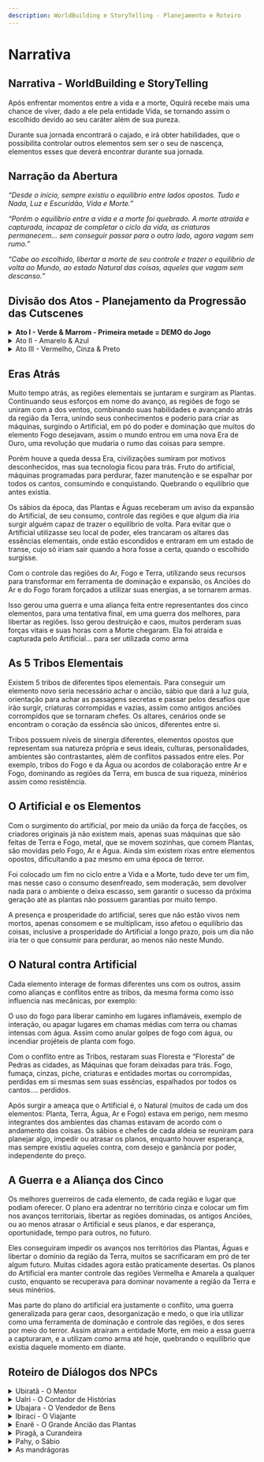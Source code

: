 ```yaml
---
description: WorldBuilding e StoryTelling - Planejamento e Roteiro
---
```


# Narrativa

## Narrativa - WorldBuilding e StoryTelling

Após enfrentar momentos entre a vida e a morte, Oquirá recebe mais uma chance de viver, dado a ele pela entidade Vida, se tornando assim o escolhido devido ao seu caráter além de sua pureza.

Durante sua jornada encontrará o cajado, e irá obter habilidades, que o possibilita controlar outros elementos sem ser o seu de nascença, elementos esses que deverá encontrar durante sua jornada.

## Narração da Abertura

_“Desde o início, sempre existiu o equilíbrio entre lados opostos. Tudo e Nada, Luz e Escuridão, Vida e Morte.”_

_“Porém o equilíbrio entre a vida e a morte foi quebrado. A morte atraída e capturada, incapaz de completar o ciclo da vida, as criaturas permanecem… sem conseguir passar para o outro lado, agora vagam sem rumo.”_

_“Cabe ao escolhido, libertar a morte de seu controle e trazer o equilíbrio de volta ao Mundo, ao estado Natural das coisas, aqueles que vagam sem descanso.”_



## Divisão dos Atos - Planejamento da Progressão das Cutscenes

<details>

<summary><strong>Ato I - Verde &#x26; Marrom - Primeira metade = DEMO do Jogo</strong></summary>

Consegue a primeira Energia (Terra / Marrom), introdução às mecânicas básicas e desafios do jogo. Cenário focado na vegetação Marrom e Verde.

**Roteiro da Cutscene de Abertura**

**OQUIRÁ: Em busca do Equilíbrio**

_Cutscenes feitas com parallax, divisão de camadas, simplicidade, exemplo da abertura de The Withcer 3._

**Fade In**

**Narração Feita por um Xamã ou Vidente / Abertura do jogo**

**Personagem narrando, contando uma história ao redor de uma fogueira, fazendo uma sombra atrás e criando contraste (inspiração de irmãos ursos). Enquadramento plano médio com transição para Fechado, no rosto de quem conta a história, aumentando a intimidade, como se contasse história para uma criança, tirando o zoom e foco dele indo para o céu, após o primeiro parágrafo abaixo.**

Quando mirar para o céu, utilize estrelas e constelações para exemplificar segundo parágrafo abaixo em diante.

**NPC Grilo - Contador de Histórias**

* “Vou contar uma história… para entender como chegamos aqui, temos que voltar atrás, veja bem…”

<!---->

* Desde o início, sempre existiu o equilíbrio entre lados opostos. Tudo e Nada, Luz e Escuridão, Vida e Morte.”

<!---->

* “Porém o equilíbrio entre a vida e a morte foi quebrado. A morte atraída e capturada, incapaz de completar o ciclo da vida, as criaturas permanecem… sem conseguir passar para o outro lado, agora vagam sem rumo.”

<!---->

* “Cabe ao escolhido, libertar a morte de seu controle e trazer o equilíbrio de volta ao Mundo, ao estado Natural das coisas, aqueles que vagam sem descanso.”

<!---->

* “Porém nem sempre as coisas acontecem como esperamos… seria o escolhido capaz de trazer o equilíbrio de volta?”

**Floresta Sombria / Anoitecer**

**Enquadramento Plano Aberto com transição para um plano médio, O personagem em um dos pontos da regra dos terços do lado direito inferior, virado indo para a esquerda.**

O personagem se encontra sem rumo, perdido, apesar de estar indo para o lado esquerdo (dando a entender que está voltando para casa) deixando desnorteado, perdido, acreditando que está retornando a sua vila porém não é o que está acontecendo.

Porém começa a duvidar se realmente estava indo para o lado certo, porém continua sempre otimista!

Cortando para uma cena imaginando em sua mente uma versão heróica, guerreira futura, porém exagerada e sutilmente engraçada, quem ainda pode se tornar. Fruto da imaginação criativa de uma criança, voltando para sua vila e sendo recebido como um valente explorador, isso o motiva.



**Floresta Sombria / Anoitecer**&#x20;

Enquadramento Plano Fechado, foco no rosto do personagem, ainda virado, indo para o lado esquerdo.&#x20;

O personagem leva uma das mãos ao rosto, tentando enxergar a distância, porém percebe que começa a escurecer cada vez mais, extinguindo os poucos raios de luz que conseguem chegar ao chão frio da floresta.



**Floresta Sombria / Noite**&#x20;

Enquadramento Plano Médio, personagem em um dos pontos da regra dos terços do lado direito inferior, virado ainda indo para a esquerda.&#x20;

Eis que aparece uma fraca luz vindo no horizonte, sendo de noite só poderia ser a vila, ou alguma pessoa com uma lanterna ou tocha! Pelo menos é o que acreditava…



**Floresta Sombria / Noite**&#x20;

Começa com um enquadramento de Plano Médio com transição para Fechado conforme andar para a Luz (pouco antes de ouvir o barulho), personagem em um dos pontos da regra dos terços do lado direito inferior, indo para a esquerda.&#x20;

Então começa a ir rapidamente feliz em direção a fonte de luz, eis que ouve um barulho de galho quebrando e arbustos balançando parando por um instante.&#x20;

Oquirá então segue em frente se esgueirando, tentando não fazer nenhum barulho.&#x20;

Porém eis que ao pisar em um galho, chama atenção e do arbusto sai um inimigo com uma flor no nariz, correndo em sua direção, o assustando e fazendo com que fugisse em direção à fonte de luz.&#x20;

Porém o inimigo é mais rápido acaba o atingindo e jogando para longe e o machucando, caindo de um precipício (lugar onde acordaria no começo do game dando início ao gameplay). Nesse momento, pouco antes de ser atingido aparece a HUD com sua vida (somente a sua cabeça com 1 pétala e seus olhos pretos), ao ser atingido sua pétala some, indicando que Oquirá morreu.



**Aldeia Ancestral / Região Verde / Amanhecer**&#x20;

Começa com um enquadramento de Plano Médio, foco no Futuro Mentor. Enquadrando o personagem em um dos pontos da regra dos terços do lado direito inferior, virado olhando para a esquerda.&#x20;

O Mentor olha para o horizonte e sente algo no ar, ouve sussurros da floresta e barulhos de pássaros, fica surpreso, então abre seus olhos.&#x20;

**Mentor**&#x20;

* Parece que tem algo de diferente, algo acontecendo.&#x20;
* As árvores e os animais estão agitados, mas não de uma forma ruim…&#x20;
* Parece que estão empolgados?&#x20;
* Interessante…



Aldeia Ancestral / Região Verde / Amanhecer&#x20;

Começa com um enquadramento de Plano Médio, foco no Futuro Mentor, transacionando em sua fala para um plano fechado. Enquadrando o personagem em um dos pontos da regra dos terços do lado direito inferior, virado olhando para a esquerda.&#x20;

O Mentor olha para o horizonte e sente algo no ar, levantando com calma e indo na direção do lado direito, passando pelo Ancião Verde. Se aproximando dele percebe uma Luz Branca chegando próximo ao Ancião, o que o faz reagir por um instante.&#x20;

**Mentor**&#x20;

* Coisa rara… o que interromperia sua meditação, transe profundo? Deve ter algo haver com essa Luz.&#x20;
* Parece estar sussurrando a ele… Chegando próximo ao Ancião repara a Luz indo embora e o ancião rindo de forma sutil.



**Aldeia Ancestral / Região Verde / Amanhecer**&#x20;

Raiar do Sol Começa com um enquadramento de Plano Médio com contra Plongée no Ancião (o deixando maior ainda), foco no Ancião. Enquadrando o Mentor em um dos pontos da regra dos terços do lado esquerdo inferior, virado olhando para a direita. Já o Ancião está enquadrado nos pontos do lado direito, com seu rosto no ponto superior, olhando para a esquerda (a direção do personagem.

**Ancião Verde**&#x20;

* Finalmente a hora chegou!&#x20;
* Ele está aqui… finalmente…&#x20;
* Nem sei quanto tempo estou aqui esperando, até enraizei, olha só hahaha.&#x20;
* Vá até O Cajado, o escolhido deve aparecer em breve, só ele será capaz de empunhar O Cajado! O mentor olha espantado, não de uma forma ruim, no fim fazia sentido, tinha sentido algo de diferente.&#x20;

**Mentor**&#x20;

* Então quer dizer que ele está aqui?
* Deve ser, para te tirar de sua meditaçã-

Eis que o Ancião volta a meditar profundamente.&#x20;

**Mentor**&#x20;

* Brincadeira, fazer o que.&#x20;
* Vamos até O Cajado… já era ora.

_**Fade Out**_&#x20;

_**Fade In**_

Floresta Sombria / Amanhecer&#x20;

Começa com um enquadramento de Plano Médio com transição para Fechado (dando zoom no rosto do personagem caído ao chão) / personagem está em um dos pontos da regra dos terços do lado esquerdo inferior, voltado para o lado direito.&#x20;

Nesse momento a HUD ainda está aparecendo somente a sua cabeça com 0 pétala e seus olhos pretos.&#x20;

O personagem está até então caído ao chão, morto… eis que uma Luz branca do buraco, lugar de onde tinha caído, pelo que aparece é a Luz que estava seguindo antes de ser atingido. A luz entra em seu corpo.&#x20;

Nesse momento a HUD ainda está aparecendo, porém somente a sua cabeça com 0 pétala, então seus olhos começam a ficar brancos e 3 pétalas nascem novamente, indicando que reviveu, com mais corações do que tinha, mas por que será?&#x20;

Nesse momento o foco sai do rosto do personagem, tirando o zoom e levantando, fazendo o mesmo enquadramento do começo do jogo, para ter uma transição suave entre Cutscene e Gameplay e parecerem uma continuidade.

</details>

<details>

<summary>Ato II - Amarelo &#x26; Azul</summary>

Consegue a Segunda e Terceira Energia (Vento e Água / Amarelo e Azul), Desenvolvimento das mecânicas do ATO I, aumentando a dificuldade, segundo maior ápice e tranquilidade em seguida (na parte azul).

</details>

<details>

<summary>Ato III - Vermelho, Cinza &#x26; Preto</summary>

Maior ápice. Consegue a Quarta e última Energia (Fogo / Vermelho) e vai para o fim do jogo com o confronto, desafio final, finalizando o jogo. (o Cinza representa o artificial, no caso as máquinas e o Preto representando a Morte, o final do jogo).

</details>

## Eras Atrás

Muito tempo atrás, as regiões elementais se juntaram e surgiram as Plantas. Continuando seus esforços em nome do avanço, as regiões de fogo se uniram com a dos ventos, combinando suas habilidades e avançando atrás da região da Terra, unindo seus conhecimentos e poderio para criar as máquinas, surgindo o Artificial, em pó do poder e dominação que muitos do elemento Fogo desejavam, assim o mundo entrou em uma nova Era de Ouro, uma revolução que mudaria o rumo das coisas para sempre.

Porém houve a queda dessa Era, civilizações sumiram por motivos desconhecidos, mas sua tecnologia ficou para trás. Fruto do artificial, máquinas programadas para perdurar, fazer manutenção e se espalhar por todos os cantos, consumindo e conquistando. Quebrando o equilíbrio que antes existia.

Os sábios da época, das Plantas e Águas receberam um aviso da expansão do Artificial, de seu consumo, controle das regiões e que algum dia iria surgir alguém capaz de trazer o equilíbrio de volta. Para evitar que o Artificial utilizasse seu local de poder, eles trancaram os altares das essências elementais, onde estão escondidos e entraram em um estado de transe, cujo só iriam sair quando a hora fosse a certa, quando o escolhido surgisse.

Com o controle das regiões do Ar, Fogo e Terra, utilizando seus recursos para transformar em ferramenta de dominação e expansão, os Anciões do Ar e do Fogo foram forçados a utilizar suas energias, a se tornarem armas.

Isso gerou uma guerra e uma aliança feita entre representantes dos cinco elementos, para uma tentativa final, em uma guerra dos melhores, para libertar as regiões. Isso gerou destruição e caos, muitos perderam suas forças vitais e suas horas com a Morte chegaram. Ela foi atraída e capturada pelo Artificial… para ser utilizada como arma



## As 5 Tribos Elementais

Existem 5 tribos de diferentes tipos elementais. Para conseguir um elemento novo seria necessário achar o ancião, sábio que dará a luz guia, orientação para achar as passagens secretas e passar pelos desafios que irão surgir, criaturas corrompidas e vazias, assim como antigos anciões corrompidos que se tornaram chefes. Os altares, cenários onde se encontram o coração da essência são únicos, diferentes entre si.

Tribos possuem níveis de sinergia diferentes, elementos opostos que representam sua natureza própria e seus ideais, culturas, personalidades, ambientes são contrastantes, além de conflitos passados entre eles. Por exemplo, tribos do Fogo e da Água ou acordos de colaboração entre Ar e Fogo, dominando as regiões da Terra, em busca de sua riqueza, minérios assim como resistência.



## O Artificial e os Elementos

Com o surgimento do artificial, por meio da união da força de facções, os criadores originais já não existem mais, apenas suas máquinas que são feitas de Terra e Fogo, metal, que se movem sozinhas, que comem Plantas, são movidas pelo Fogo, Ar e Água. Ainda sim existem rixas entre elementos opostos, dificultando a paz mesmo em uma época de terror.

Foi colocado um fim no ciclo entre a Vida e a Morte, tudo deve ter um fim, mas nesse caso o consumo desenfreado, sem moderação, sem devolver nada para o ambiente o deixa escasso, sem garantir o sucesso da próxima geração até as plantas não possuem garantias por muito tempo.

A presença e prosperidade do artificial, seres que não estão vivos nem mortos, apenas consomem e se multiplicam, isso afetou o equilíbrio das coisas, inclusive a prosperidade do Artificial a longo prazo, pois um dia não iria ter o que consumir para perdurar, ao menos não neste Mundo.



## O Natural contra Artificial

Cada elemento interage de formas diferentes uns com os outros, assim como alianças e conflitos entre as tribos, da mesma forma como isso influencia nas mecânicas, por exemplo:

O uso do fogo para liberar caminho em lugares inflamáveis, exemplo de interação, ou apagar lugares em chamas médias com terra ou chamas intensas com água. Assim como anular golpes de fogo com água, ou incendiar projéteis de planta com fogo.

Com o conflito entre as Tribos, restaram suas Floresta e “Floresta” de Pedras as cidades, as Máquinas que foram deixadas para trás. Fogo, fumaça, cinzas, piche, criaturas e entidades mortas ou corrompidas, perdidas em si mesmas sem suas essências, espalhados por todos os cantos…. perdidos.

Após surgir a ameaça que o Artificial é, o Natural (muitos de cada um dos elementos: Planta, Terra, Água, Ar e Fogo) estava em perigo, nem mesmo integrantes dos ambientes das chamas estavam de acordo com o andamento das coisas. Os sábios e chefes de cada aldeia se reuniram para planejar algo, impedir ou atrasar os planos, enquanto houver esperança, mas sempre existiu aqueles contra, com desejo e ganância por poder, independente do preço.



## A Guerra e a Aliança dos Cinco

Os melhores guerreiros de cada elemento, de cada região e lugar que podiam oferecer. O plano era adentrar no território cinza e colocar um fim nos avanços territoriais, libertar as regiões dominadas, os antigos Anciões, ou ao menos atrasar o Artificial e seus planos, e dar esperança, oportunidade, tempo para outros, no futuro.

Eles conseguiram impedir os avanços nos territórios das Plantas, Águas e libertar o domínio da região da Terra, muitos se sacrificaram em pró de ter algum futuro. Muitas cidades agora estão praticamente desertas. Os planos do Artificial era manter controle das regiões Vermelha e Amarela a qualquer custo, enquanto se recuperava para dominar novamente a região da Terra e seus minérios.

Mas parte do plano do artificial era justamente o conflito, uma guerra generalizada para gerar caos, desorganização e medo, o que iria utilizar como uma ferramenta de dominação e controle das regiões, e dos seres por meio do terror. Assim atraíram a entidade Morte, em meio a essa guerra a capturaram, e a utilizam como arma até hoje, quebrando o equilíbrio que existia daquele momento em diante.

## Roteiro de Diálogos dos NPCs

<details>

<summary>Ubiratã - O Mentor</summary>

#### Encontro 1 - Altar do Cajado

* Finalmente! Achei que nunca estaria vivo para ver esse momento.
* Difícil o acesso até aqui, não acha? Mas ainda sim você chegou aqui! Impressionante, está fazendo seu rito de passagem?
* Não? Bem que eu suspeitava. Mais cedo eu senti algo de diferente no ar. Parece que a floresta está agitada, mas não de uma forma ruim…
* Pareciam comemorar algo, então fui visitar o Enarê, O grande Ancião em busca de orientação, então vim para cá.
* Veja bem, esse cajado está aqui há muito tempo e apenas uma pessoa viva conheceu alguém que conseguiu empunhá-lo, por eras ninguém conseguiu obtê-lo… tantos já tentaram…
* Mas finalmente, ainda há esperanças!
* Segundo a profecia, apenas aquele com a essência mais pura, de corpo e alma, poderia ser capaz de empunhá-lo.
* Nossa mas que falta de educação minha…&#x20;
* Prazer meu nome é Ubiratã, significa madeira forte, sou o defensor das plantas e da vila próximo daqui. E qual o seu nome?
* Prazer em conhecê-lo Oquirá, o Escolhido! Seu nome realmente faz jus… pequeno broto, mas para o escolhido, eu esperava alguém… maior?
* Bom não faz mal. O cajado canaliza sua força vital, sua energia, aumentando suas capacidades, por exemplo, para se defender ou devolver ataques.
* Essa jornada é sua, infelizmente não tenho o conhecimento para te auxiliar no uso do cajado, porém se quiser posso te orientar pelo caminho, se assim desejar.
* Oquirá, é uma honra ser seu Mentor ao longo dessa caminhada!
* Logo devo seguir para a vila próxima daqui, só quero meditar e me preparar para o que está por vir.

<!---->

* Até logo.

#### Encontro 2 - Vila dos Brotos - Distrito das Raízes



* Bem-vindo a Vila dos Brotos Oquirá!&#x20;
* O caminho até aqui foi tranquilo?
* Que bom.
* Aqui é uma zona segura onde vai encontrar tudo o que precisa, por exemplo seguindo em frente tem uma loja.
* Sugiro que vá visitar o Ancião, só seguir essas plataformas que vão te levar para cima.
* Quando chegar na última plataforma, espere e tenha paciência, eventualmente vai encontrar alguma forma de subir.

</details>

<details>

<summary>Ualri - O Contador de Histórias</summary>

#### Encontro 1 - Vila dos Brotos - Distrito das Raízes

* ZzzzzZzzzZzz…
* ZzzZZzzZzzzzzZzz…
* AAAHHHH! Ei, não me assusta assim, um idoso não pode nem descansar por um momento…
* Pera, que horas são?&#x20;
* Meu nome? Ualri, viajo por todos os cantos, coletando histórias e vendendo notícias entre vilarejos.
* Como pode imaginar pela minha vida curta vi pouca coisa por ai ahhahahaha.
* Como já não sou tão novo prefiro ficar mais no vilarejo, já que é seguro. Diferente das passagens por aí…
* Enfim, está interessado em histórias ou informações? Claro, por uma pequena quantidade de essências.
* Todos precisam de essências… se não quiserem vagar por aí sem rumo… com a idade fica mais difícil ir a outras vilas para conseguir algumas.
* Há muito tempo a morte está ausente, e agora não tem ninguém para pôr um fim no ciclo natural da vida.
* Bom, foi um prazer conhecê-lo Oquirá, agora se não te incomodar vou voltar a dormir.

<!---->

* ZzzzZzzzzZzz…

</details>

<details>

<summary>Ubajara - O Vendedor de Bens</summary>

#### Encontro 1 - Vila dos Brotos - Distrito das Raízes

* Ubajara, prazer. Sou vendedor de bens para o corpo e a alma!&#x20;
* Tudo de bom. Tudo que possa querer nessa vida.
* Se quiser comprar algo é melhor me trazer Essências, alguns perdem, outros encontram…&#x20;
* Enfim, traga essências para mim, você deve conseguir coletar alguma enquanto eu reformo o interior da loja.

**Ao interagir para ver a loja, alguma das frases abaixo:**&#x20;

* Vai ser o que dessa vez?&#x20;
* Tudo o que poderia querer, e ai?&#x20;
* Aham.

Ao comprar algo, alguma das frases abaixo:&#x20;

* Agora sim! Vai fazer a diferença, faça bom proveito.&#x20;
* Sem devoluções, aproveite bem.
* Se continuar assim, posso até pensar em te dar descontos.&#x20;

**Ao olhar e não comprar algo, alguma das frases abaixo:**

* Brincadeira em…&#x20;
* Hmpt, quem sabe na próxima.&#x20;
* É, quem sabe ainda esteja disponível quando voltar, nunca saberemos.&#x20;
* Certeza que não quer algo?&#x20;
* Vai comprar algo ou só olhar mesmo?

</details>

<details>

<summary>Ibiraci - O Viajante</summary>

#### Encontro 1 - Antes de Chegar na Vila dos Brotos - Distrito das Raízes

* Hmm olha só, não esperava encontrar alguém aqui no meio do nada.
* Não é um lugar tão seguro… quem é você? O que faz por aqui?
* Oquirá hahah, nome engraçado, combina contigo.
* Não lembra? Acordou no meio do nada?&#x20;
* Ah, olha pelo lado bom, sortudo é você, se machucar assim e ainda conseguir acordar… sorte é pouco, imagina perder sua Essência e ficar vagando por aí… sem rumo…
* Mas sem mais papo furado, tenho coisas a fazer. To passando pelo meu rito de passagem.
* Quem sabe a gente se vê um dia de novo.&#x20;

</details>

<details>

<summary>Enarê - O Grande Ancião das Plantas</summary>

#### Encontro 1 - Clareira Luminosa

* Prazer em conhecê-lo, Escolhido.
* Como sei quem você é? A floresta me contou é claro, me disse que o momento que tanto esperamos estava próximo.
* Há eras, houve uma guerra entre o natural e artificial, a morte foi capturada e o equilíbrio entre a vida e a morte foi quebrado.
* Os representantes das tribos das Plantas, Águas e Ar se juntaram em uma aliança, para irem contra as forças artificiais.
* Segundo a profecia, apenas aquele com a alma mais pura, equilibrada, poderia ser capaz de canalizar sua força interior.
* Imagino que queira saber mais sobre o cajado? Certo?
* Segundo as lendas, ele foi feito por forças ancestrais mais fundamentais, que ainda temos dificuldade de entender completamente, até mesmo para mim.&#x20;
* Esse cajado é um canalizador de sua essência vital, sua energia. Dessa forma, dominando todos os elementos terá a força e o conhecimento necessários para enfrentar e trazer o equilíbrio de volta, independente do que aparecer pela frente.
* O cajado potencializa quem você é, te dá forças para alcançar patamares antes inimagináveis e principalmente, dominar e canalizar elementos que não são de sua própria natureza, a planta no caso.&#x20;
* Essa é a sua jornada, chegou a hora. Vá à vila das Flores e fale com o Ubiratã sobre o que conversamos, ele irá te ajudar.&#x20;
* Boa sorte, pequeno broto. O futuro está em suas mãos.

</details>

<details>

<summary>Piragã, a Curandeira</summary>

**Encontro 1 - Apresentação**

* Um pequeno broto por aqui?? Que isso, tãão frágil… deveria tomar cuidado querido, essa região é muito perigosa!
* Sabe o que te cairia bem? Algumas pétalas especiais! Elas aumentam sua quantidade máxima de vida, eu tenho algumas à venda se tiver interessado.&#x20;
* Mas se encontrar alguma, traga até mim que eu consigo aumentar sua força vital também.&#x20;
* Olha só eu tagarelando. Cadê meus modos… Prazer querido, sou Piragã, uma das últimas curandeiras da mata Tupã.
* Ah, mas isso é uma longa história, quem sabe para uma próxima vez, se não acabar enraizado aqui! ahahahah.
* Pois bem, onde estava??…
* Ahh sim sim, eu cuido das enfermidades do corpo, por um pequeno preço é claro.&#x20;

**Ao conversar para abrir a loja. Uma das frases abaixo:**

* Como posso te ajudar, querido?&#x20;
* Alguns consumíveis a mais não faria mal em??&#x20;
* Melhor sobrar do que faltar!&#x20;

**Ao comprar algo:**&#x20;

* O melhor dos clientes!&#x20;
* Esse é o espírito!
* Prontinho, nem sentiu nada! Se cuida meu bem.&#x20;
* Agora simm, tome cuidado viu!?
* Que maravilha! Vê se não apronta em??&#x20;

**Ao sair sem comprar:**

* Sem problemas, estarei aqui quando voltar.
* Só dando uma olhada em?
*
* Sempre é bom se planejar!

</details>

<details>

<summary>Pahy, o Sábio</summary>

**Encontro 1 - Tutorial do inicio do jogo**&#x20;

* Caiu de tão alto, e veio aquela luz…&#x20;
* Ei garoto, está bem?&#x20;
* Pergunta se ta vivo??&#x20;
* Acho que ele te ouviu…&#x20;
* Ignora ele.&#x20;
* Mas ainda sim esses olhos brancos. Espantoso! Jurava que tinha sido o seu fim.&#x20;
* Ele tava caidinho ali, foi o que vi.&#x20;
* Não lembramos da última vez que vimos algo assim.&#x20;
* É, eu não vi, você?&#x20;
* Nós sabemos… se você… nós tivéssemos visto, eu teria também, não acha?&#x20;
* Pahy somos nós. Quer dizer, nós somos Pahy… são tantos, difícil, apenas somos, somos…&#x20;
* Parte da Mata Tupã, nos estendemos e conectamos tudo, as plantas, você. Entende? Eu nem tudo.&#x20;
* Mas tudo ainda tá tão confuso, não lembramos… e esse sentimento estranho que não sai… sai, faz tanto tempo.&#x20;
* E você? Como veio parar aqui?&#x20;
* Também não se lembra? Entendemos.&#x20;
* Bom, tenta se mover, usa o W, A, S e D, meio que não tem muito o que fazer.&#x20;
* Pula com espaço, tenta evitar os inimigos, e usa E se quiser sobreviver.&#x20;
* Vamos ver até onde vai, quem sabe consigo te guiar, só descer e seguir para direita, então direita, e direita… direita.&#x20;

**Encontro 2 - Tutorial após pegar o cajado**&#x20;

* Olha, chegou até aqui. Onde é aqui? Tão difícil nos achar, ainda sim chegou… onde?&#x20;
* Simm olha, conseguiu tirar ele dali!&#x20;
* Pelo que sabemos é feito de uma magia ancestral… mas como sabemos? Bom, somos muitos, há muito tempo, certo… e confuso também.&#x20;
* Dentre todos, só o mais puro poderia tirá-lo de lá.&#x20;
* Faz sen-tiiii-do, o-olha, olha lá, ele é da tribo das plantas, são pacíficos, não? Eles são?? Pacíficos???&#x20;
* É temos que concordar. Assim como a natureza de sua criação, o cajado não deixa causar dano direto, mas quem sabe indiretamente?&#x20;
* Tão pequeno assim, talvez dê para usar a força de outros para interagir com o ambiente.&#x20;
* Se necessário é claro. Bom existe um motivo pra isso.&#x20;
* Siimm, mo-tiiii-vo.&#x20;
* Mas qual seria? Nós temos que lembrar, tantas memórias…&#x20;

**Encontro 3 - Tutorial 1 cena antes da Vila**&#x20;

* SIIIM!!! Simm.. sim.&#x20;
* Ah, olha você ai, desculpe se assustamos você. Era isso!&#x20;
* Já era hora, desde que apareceu, lentamente lembramos.&#x20;
* Muitas coisas, coisas. Que coisa?&#x20;
* Há muito tempo, com o surgimento do artificial houve uma guerra, invasão e vestígios, a captura da morte.&#x20;
* O branco, branco, luz? Hmmm.&#x20;
* Simm, era isso. O cajado poderia canalizar elementos de outra natureza, e aumentar os do escolhido.&#x20;
* Ao rebater um projétil a energia deve ser absorvida, podendo ser convertida com o uso do R, em algum lugar.&#x20;
* Quem sabe naquele toco de madeira na esquerda?
* Se for necessário, talvez dê até para absorver outro elemento, em uma fonte próxima, e interagir em uma barreira. Após pegar o wall jump&#x20;
* Talvez seja possível rebater um ataque para baixo, para ir mais alto.&#x20;
* Simmm, mais aaaal-to.
* (Gritando) ALLTOO!&#x20;
* Se resolvesse cortar fora, imagina gritar nos nossos ouvidos assim?
* (Sussurando) aaal-to.&#x20;

**Encontro 4 - Tutorial do wall jump 1 cena antes do Ancião**&#x20;

* Ai, olha só. Nem perguntamos qual o seu nome?
* Nem perguntou pra ele? Que isso.&#x20;
* Se eu não perguntei, você não perguntou…
* Iiiih… alaah.
* Complicado… Mas então, soube que ampliou suas habilidades. Aposto que agora consegue escalar e pular entre paredes.
* Não tenha medo, é só um lago com espinhos, pula, escala e você verá!&#x20;
* Ahh quem me dera, conseguir sequer andar…&#x20;
* Ah, não é nada não, não esquente. Vá em frente!
* Que haja espaço.&#x20;
* (Sussurando) espaaaa-ço...

**Encontro 5 - Tutorial do dash 1 cena antes do Ancião**

* De todos, o ancião é quem conheço há mais tempo. O único que entende minha loucura, e ainda sim consegue ficar em paz navegando nessa rede caótica.&#x20;
* Ele consegue te ensinar algo, sobre o passado, sobre você, te dar algo quem sabe…&#x20;
* Se é que já não ensinou.&#x20;
* Mas com a investida, vai conseguir alcançar lugares mais distantes, que haja Shift em ti.&#x20;
* (Gritando) SHIFT!!!

</details>

<details>

<summary>As mandrágoras</summary>

**Encontro 1 - Início da missão**

* (Chorando) …
* V-você as viu?? Pequenas e raízes… eu olhei e sumiram.
* Você as viu? São 4, meus filhos e filhas.
* AAAAAAHHH, e também tem o WOOOAAAH, ah a pequena e linda WAAAAAAAAH, e o jovem WAAAAOH… Como podem??
* Elas são que nem eu… não falam sua língua ainda…&#x20;
* Mandrágora, e s-são pequenas, e os seus vasos…&#x20;
* Também são 4, eu te disse? E elas gritam, deve achar.&#x20;
* Por favor as ache! Posso te compensar se as encontrar.
* As minhas filhas, mandrágora…&#x20;

**Encontro 2 - Após pegar todas**

* Você encontrou!!! Onde? Como??&#x20;
* (Mandrágoras, elas gritam) AAAAAAAAAAAAAAH.&#x20;
* Obrigado! Muito obrigado!!!
* (Mãe fala com os filhos(as)) AAAAAAOH, OWAHH WAOOOH HAAAROH WAAA, OOOOOOOOOH HAAAAAA.&#x20;
* (silêncio constrangedor)...
* …

</details>

